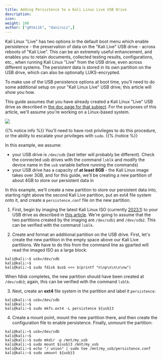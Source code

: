 ```yaml
---
title: Adding Persistence to a Kali Linux Live USB Drive
description:
icon:
weight: 100
author: ["g0tmi1k", "daniruiz",]
---
```


Kali Linux "Live" has two options in the default boot menu which enable persistence - the preservation of data on the "Kali Live" USB drive - across reboots of "Kali Live". This can be an extremely useful enhancement, and enables you to retain documents, collected testing results, configurations, etc., when running Kali Linux "Live" from the USB drive, even across different systems. The persistent data is stored in its own partition on the USB drive, which can also be optionally LUKS-encrypted.

To make use of the USB persistence options at boot time, you'll need to do some additional setup on your "Kali Linux Live" USB drive; this article will show you how.

This guide assumes that you have already created a Kali Linux "Live" USB drive as described in [the doc page for that subject](/docs/usb/live-usb-install-with-windows/). For the purposes of this article, we'll assume you're working on a Linux-based system.

![](kali-live-usb-persistence.png)

{{% notice info %}}
You'll need to have root privileges to do this procedure, or the ability to escalate your privileges with `sudo`.
{{% /notice %}}

In this example, we assume:

- your USB drive is `/dev/sdb` (last letter will probably be different). Check the connected usb drives with the command `lsblk` and modify the device name in the `usb` variable before running the commands)
- your USB drive has a capacity of **at least 8GB** - the Kali Linux image takes over 3GB, and for this guide, we'll be creating a new partition of about 4GB to store our persistent data in

In this example, we'll create a new partition to store our persistent data into, starting right above the second Kali Live partition, put an ext4 file system onto it, and create a `persistence.conf` file on the new partition.

1. First, begin by imaging the latest Kali Linux ISO (currently [2023.1](/get-kali/)) to your USB drive as described in [this article](/docs/usb/live-usb-install-with-windows/). We're going to assume that the two partitions created by the imaging are `/dev/sdb1` and `/dev/sdb2`. This can be verified with the command `lsblk`.

2. Create and format an additional partition on the USB drive.
First, let's create the new partition in the empty space above our Kali Live partitions. We have to do this from the command line as gparted will read the imaged ISO as a large block:

```console
kali@kali:~$ usb=/dev/sdb
kali@kali:~$
kali@kali:~$ sudo fdisk $usb <<< $(printf "n\np\n\n\n\nw")
```

When fdisk completes, the new partition should have been created at `/dev/sdb3`; again, this can be verified with the command `lsblk`.

3. Next, create an **ext4** file system in the partition and label it `persistence`:

```console
kali@kali:~$ usb=/dev/sdb
kali@kali:~$
kali@kali:~$ sudo mkfs.ext4 -L persistence ${usb}3
```

4. Create a mount point, mount the new partition there, and then create the configuration file to enable persistence. Finally, unmount the partition:

```console
kali@kali:~$ usb=/dev/sdb
kali@kali:~$
kali@kali:~$ sudo mkdir -p /mnt/my_usb
kali@kali:~$ sudo mount ${usb}3 /mnt/my_usb
kali@kali:~$ echo "/ union" | sudo tee /mnt/my_usb/persistence.conf
kali@kali:~$ sudo umount ${usb}3
```
